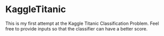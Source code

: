 # KaggleTitanic
This is my first attempt at the Kaggle Titanic Classification Problem. Feel free to provide inputs so that the classifier can have a better score.
